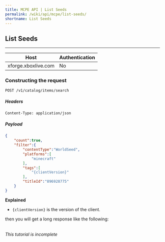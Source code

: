 ```yaml
---
title: MCPE API | List Seeds
permalink: /wiki/api/mcpe/list-seeds/
shortname: List Seeds
---
```

## List Seeds

---

|Host|Authentication|
|----|--------------|
|xforge.xboxlive.com|No|
  
### Constructing the request

```
POST /v1/catalog/items/search
```

##### Headers
```
Content-Type: application/json
```

##### Payload
```json
{
    "count":true,
    "filter":{
        "contentType":"WorldSeed",
        "platforms":[
            "minecraft"
        ],
        "tags":[
            "{clientVersion}"
        ],
        "titleId":"896928775"
    }
}
```

**Explained**  
* `{clientVersion}` is the version of the client.  
  
then you will get a long response like the following:

```

```

###### This tutorial is incomplete
